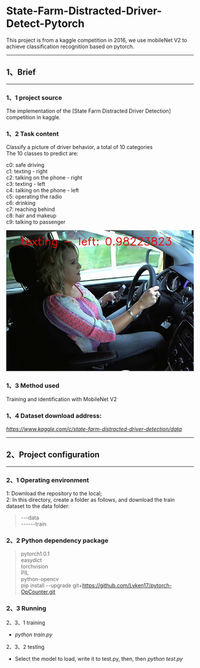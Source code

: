 # State-Farm-Distracted-Driver-Detect-Pytorch
This project is from a kaggle competition in 2016, we use mobileNet V2 to achieve classification recognition based on pytorch.  
***  

## 1、Brief  
---  
### 1、1 project source  
The implementation of the [State Farm Distracted Driver Detection] competition in kaggle.  
### 1、2 Task content  
Classify a picture of driver behavior, a total of 10 categories  
The 10 classes to predict are:  


c0: safe driving  
c1: texting - right  
c2: talking on the phone - right  
c3: texting - left  
c4: talking on the phone - left  
c5: operating the radio  
c6: drinking  
c7: reaching behind  
c8: hair and makeup  
c9: talking to passenger  
  
  
![](https://raw.githubusercontent.com/TachibanaYoshino/State-Farm-Distracted-Driver-Detect-Pytorch/master/test_output/img_13.jpg?token=AIZ4GWOSUUQ64FREA4XKCCS4YUXVM "")  

### 1、3 Method used  
Training and identification with MobileNet V2  
### 1、4 Dataset download address:  
*https://www.kaggle.com/c/state-farm-distracted-driver-detection/data*
***
## 2、Project configuration  
---  
### 2、1 Operating environment  
1: Download the repository to the local;  
2: In this directory, create a folder as follows, and download the train dataset to the data folder:  
>---data  
>------train
  
### 2、2 Python dependency package  
> pytorch1.0.1  
> easydict  
> torchvision  
> PIL  
> python-opencv  
> pip install --upgrade git+https://github.com/Lyken17/pytorch-OpCounter.git    
  
### 2、3 Running  
2、3、1 training  
+ *python train.py* 

2、3、2 testing  
+ Select the model to load, write it to test.py, then,  then  *python test.py*
